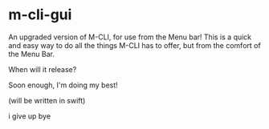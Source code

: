 # m-cli-gui
An upgraded version of M-CLI, for use from the Menu bar! This is a quick and easy way to do all the things M-CLI has to offer, but from the comfort of the Menu Bar.


When will it release?

Soon enough, I'm doing my best!


(will be written in swift) 


i give up bye
